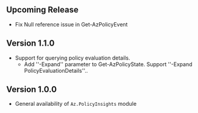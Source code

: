 <!--
    Please leave this section at the top of the change log.

    Changes for the upcoming release should go under the section titled "Upcoming Release", and should adhere to the following format:

    ## Upcoming Release
    * Overview of change #1
        - Additional information about change #1
    * Overview of change #2
        - Additional information about change #2
        - Additional information about change #2
    * Overview of change #3
    * Overview of change #4
        - Additional information about change #4

    ## YYYY.MM.DD - Version X.Y.Z (Previous Release)
    * Overview of change #1
        - Additional information about change #1
-->
## Upcoming Release
* Fix Null reference issue in Get-AzPolicyEvent

## Version 1.1.0
* Support for querying policy evaluation details.
    - Add ''-Expand'' parameter to Get-AzPolicyState. Support ''-Expand PolicyEvaluationDetails''..

## Version 1.0.0
* General availability of `Az.PolicyInsights` module
